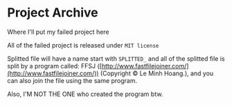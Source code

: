 # Project Archive
Where I'll put my failed project here

All of the failed project is released under `MIT license`

Splitted file will have a name start with `SPLITTED_` and all of the splitted file is split by a program called: FFSJ ([http://www.fastfilejoiner.com/](http://www.fastfilejoiner.com/)) (Copyright © Le Minh Hoang.), and you can also join the file using the same program.

Also, I'M NOT THE ONE who created the program btw.
